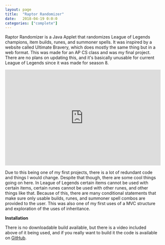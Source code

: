 ```yaml
---
layout: page
title:  "Raptor Randomizer"
date:   2018-04-19 0:0:0
categories: ["complete"]
---
```

Raptor Randomizer is a Java Applet that randomizes League of Legends champions, item builds, runes, and summoner spells. It was inspired by a website called Ultimate Bravery, which does mostly the same thing but in a web format. This was made for an AP CS class and was my final project. There are no plans on updating this, and it's basically unusable for current League of Legends since it was made for season 8.

<center><iframe width="511" height="315" src="https://www.youtube-nocookie.com/embed/MLMRyT-8hxw?si=JhnKYpu5PY173rlN" title="YouTube video player" frameborder="0" allow="accelerometer; autoplay; clipboard-write; encrypted-media; gyroscope; picture-in-picture; web-share" referrerpolicy="strict-origin-when-cross-origin" allowfullscreen></iframe></center>

Due to this being one of my first projects, there is a lot of redundant code and things I would change. Despite that though, there are some cool things going on here. In League of Legends certain items cannot be used with certain items, certain runes cannot be used with other runes, and other things like that. Because of this, there are many conditional statements that make sure only usable builds, runes, and summoner spell combos are provided to the user. This was also one of my first uses of a MVC structure and exploration of the uses of inheritance.

**Installation** 

There is no downloadable build available, but there is a video included above of it being used, and if you really want to build it the code is available on [GitHub][raptor-git].

[raptor-git]: https://github.com/DustinSchimel/Raptor-Randomizer